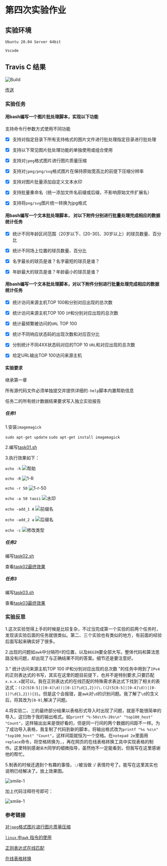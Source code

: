 # 第四次实验作业

## 实验环境

`Ubuntu 20.04 Server 64bit`

`Vscode`

## Travis C 结果

![Build](https://api.travis-ci.com/CUCCS/2022-linux-public-HantaoGG.svg?branch=task04)

[传送](https://github.com/CUCCS/2022-linux-public-HantaoGG/pull/4/checks?check_run_id=6062671101)

### 实验任务

#### 用bash编写一个图片批处理脚本，实现以下功能

 支持命令行参数方式使用不同功能

- [x] 支持对指定目录下所有支持格式的图片文件进行批处理指定目录进行批处理

- [x] 支持以下常见图片批处理功能的单独使用或组合使用

- [x] 支持对`jpeg`格式图片进行图片质量压缩

- [x] 支持对`jpeg/png/svg`格式图片在保持原始宽高比的前提下压缩分辨率

- [x] 支持对图片批量添加自定义文本水印

- [x] 支持批量重命名（统一添加文件名前缀或后缀，不影响原始文件扩展名）

- [x] 支持将`png/svg`图片统一转换为jpg格式

#### 用bash编写一个文本批处理脚本， 对以下附件分别进行批量处理完成相应的数据统计任务

- [x] 统计不同年龄区间范围（20岁以下、[20-30]、30岁以上）的球员数量、百分比

- [x] 统计不同场上位置的球员数量、百分比

- [x] 名字最长的球员是谁？名字最短的球员是谁？

- [x] 年龄最大的球员是谁？年龄最小的球员是谁？

#### 用bash编写一个文本批处理脚本，对以下附件分别进行批量处理完成相应的数据统计任务

- [x] 统计访问来源主机TOP 100和分别对应出现的总次数

- [x] 统计访问来源主机TOP 100 `IP`和分别对应出现的总次数

- [x] 统计最频繁被访问的`URL` TOP 100

- [x] 统计不同响应状态码的出现次数和对应百分比

- [x] 分别统计不同4XX状态码对应的TOP 10 `URL`和对应出现的总次数

- [x] 给定URL输出TOP 100访问来源主机

#### 实验要求

 继承第一章

 所有源代码文件必须单独提交并提供详细的`-help`脚本内置帮助信息

 任务二的所有统计数据结果要求写入独立实验报告

##### 任务1

 1.安装`imagemagick`

 `sudo apt-get update`
 `sudo apt-get install imagemagick`

 2.编写[task01.sh](code/task01.sh)

 3.执行效果如下：

 `echo -h`
 ![帮助](img/1-h.png)

 `echo -R`
 ![1-R](img/1-R.png)

 `echo -r 50`
 ![1-r-50](img/1-r-50%.png)

 `echo -a 50 taozi`
 ![水印](img/1-a_50.png)

 `echo -add_1 A`
 ![前缀名](img/1-add_1.png)

 `echo -add_2 a`
 ![后缀名](img/1-add_2.png)

 `echo -c`
 ![修改类型](img/1-c.png)

##### 任务2

 编写[task02.sh](code/task02.sh)

 查看[task02最终效果](task02_result.md)

##### 任务3

 编写[task03.sh](code/task03.sh)

 查看[task03最终效果](task03_result.md)

### 实验反思

1.这次实验觉得上手的时候是比较复杂，不过当完成第一个实验的前两个任务时，发现该实验后面的任务就很类似。第二、三个实验也有类似的地方，有前面的经验后面写起来确实好了很多。

2.出现的问题如`awk`中分隔符`F`的位置，以及`BEGIN`要全部大写。整体代码和算法思路没有问题，却出现了与正确结果不同的答案。细节还是要注意好。

3.“ 统计访问来源主机TOP 100 IP和分别对应出现的总次数 ”的任务中用到了`IPv4`的正则表达式的书写，其实在这里的题目前提下，也并不是特别要求,只要匹配`x.x.x.x`就可以。我在正则表达式的在线匹配的特殊需求表达式下找到了相关的表达式：`((2(5[0-5]|[0-4]\d))|[0-1]?\d{1,2})(\.((2(5[0-5]|[0-4]\d))|[0-1]?\d{1,2})){3}`。但是这个会报错，是`awk`对`\d`的识别问题。我了解了`\d`的含义后，将其改为`[0-9]`,解决了问题。

4.将实验二、三的最终部分结果以表格形式导入时出现了问题，就是不能很简单的导入，这归咎于我的输出格式。如`printf "%-50s\t%-20s\n" "top100_host" "Count"`，这样输出出来是很好看的，但是同一行间的两个数据的间距不一样。为了成功导入表格，我复制了代码到新的脚本，将输出格式改为`printf "%s %s\n" "top100_host" "Count"`，这样间距就恒为一个空格。在`notepad 2e`里面用`replace`命令，将空格转换为`,`，再在网页的在线表格转换工具中实现表格的制作。这里特别感谢`吴杰`同学的细微指导，虽然他不一定能看到，但我写在这里感谢他的帮忙。

5.制表的时候还遇到个有趣的事情，`:/`被当做 :/ 表情符号了。能写在这里其实也说明已经解决了。放上效果图。

![smile-1](img/smile-1.png)

加上代码注释符号即可：

![smile-1](img/smile-2.png)

### 参考链接

[对`jpeg`格式图片进行图片质量压缩](https://blog.csdn.net/jiangxinyu/article/details/1698997)

[`linux` 中`awk` 指令的使用](https://www.runoob.com/linux/linux-comm-awk.html)

[正则表达式在线匹配](https://c.runoob.com/front-end/854/)

[在线表格转换](https://markdown-convert.com/en/tool/table)

